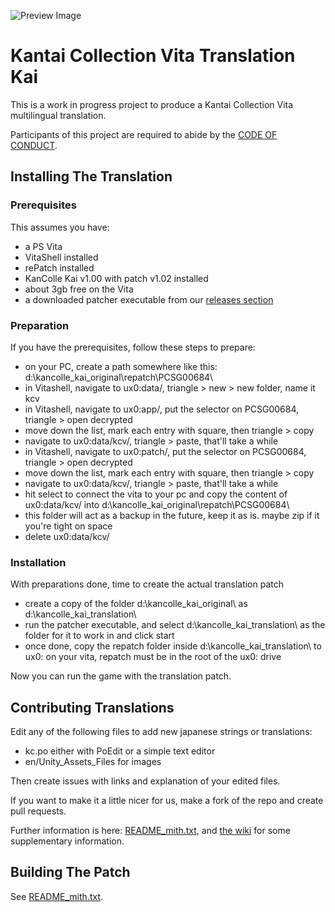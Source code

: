 ![Preview Image](https://repository-images.githubusercontent.com/159063020/4063d800-ad68-11e9-8e84-8ce737590e00)

Kantai Collection Vita Translation Kai
======================================

This is a work in progress project to produce a Kantai Collection Vita
multilingual translation.

Participants of this project are required to abide by the
[CODE OF CONDUCT](CODE_OF_CONDUCT.md).

Installing The Translation
--------------------------

### Prerequisites
This assumes you have:
* a PS Vita
* VitaShell installed
* rePatch installed
* KanColle Kai v1.00 with patch v1.02 installed
* about 3gb free on the Vita
* a downloaded patcher executable from our [releases section](https://github.com/wchristian/kc-vita-translation/releases)

### Preparation
If you have the prerequisites, follow these steps to prepare:
* on your PC, create a path somewhere like this: d:\kancolle_kai_original\repatch\PCSG00684\
* in Vitashell, navigate to ux0:data/, triangle > new > new folder, name it kcv
* in Vitashell, navigate to ux0:app/, put the selector on PCSG00684, triangle > open decrypted
* move down the list, mark each entry with square, then triangle > copy
* navigate to ux0:data/kcv/, triangle > paste, that'll take a while
* in Vitashell, navigate to ux0:patch/, put the selector on PCSG00684, triangle > open decrypted
* move down the list, mark each entry with square, then triangle > copy
* navigate to ux0:data/kcv/, triangle > paste, that'll take a while
* hit select to connect the vita to your pc and copy the content of ux0:data/kcv/ into d:\kancolle_kai_original\repatch\PCSG00684\
* this folder will act as a backup in the future, keep it as is. maybe zip if it you're tight on space
* delete ux0:data/kcv/

### Installation
With preparations done, time to create the actual translation patch
* create a copy of the folder d:\kancolle_kai_original\ as d:\kancolle_kai_translation\
* run the patcher executable, and select d:\kancolle_kai_translation\ as the folder for it to work in and click start
* once done, copy the repatch folder inside d:\kancolle_kai_translation\ to ux0: on your vita, repatch must be in the root of the ux0: drive

Now you can run the game with the translation patch.

Contributing Translations
-------------------------

Edit any of the following files to add new japanese strings or translations:
  - kc.po either with PoEdit or a simple text editor
  - en/Unity_Assets_Files for images

Then create issues with links and explanation of your edited files.

If you want to make it a little nicer for us, make a fork of the repo and create pull requests.

Further information is here: [README_mith.txt](README_mith.txt), and [the wiki](../../wiki) for some supplementary information.

Building The Patch
------------------

See [README_mith.txt](README_mith.txt).
